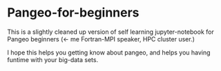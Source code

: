# Pangeo-for-beginners

This is a slightly cleaned up version of self learning jupyter-notebook for Pangeo beginners (<- me  Fortran-MPI speaker,  HPC cluster user.)

I hope this helps you getting know about pangeo, and helps you having funtime with your big-data sets. 
